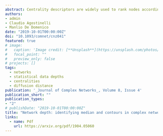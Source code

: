 ```yaml
---
abstract: Centrality descriptors are widely used to rank nodes according to specific concept(s) of importance. Despite the large number of centrality measures available nowadays, it is still poorly understood how to identify the node which can be considered as the ‘centre’ of a complex network. In fact, this problem corresponds to finding the median of a complex network. The median is a non-parametric—or better, distribution-free—and robust estimator of the location parameter of a probability distribution. In this work, we present the statistical and most natural generalization of the concept of median to the realm of complex networks, discussing its advantages for defining the centre of the system and percentiles around that centre. To this aim, we introduce a new statistical data depth and we apply it to networks embedded in a geometric space induced by different metrics. The application of our framework to empirical networks allows us to identify central nodes which are socially or biologically relevant.
authors:
- admin
- Claudio Agostinelli
- Manlio De Domenico
date: "2019-10-01T00:00:00Z"
doi: "10.1093/comnet/cnz041"
featured: true
# image:
#   caption: 'Image credit: [**Unsplash**](https://unsplash.com/photos/jdD8gXaTZsc)'
#   focal_point: ""
#   preview_only: false
# projects: []
tags:
  - networks
  - statistical data depths
  - centralities
  - diffusion distance
publication: '_Journal of Complex Networks_, Volume 8, Issue 4'
publication_short: ""
publication_types:
- "2"
# publishDate: "2019-10-01T00:00:00Z"
title: "Network depth: identifying median and contours in complex networks"
links:
  - name: Pdf
    url: https://arxiv.org/pdf/1904.05060
---
```


